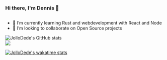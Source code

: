 ### Hi there, I'm Dennis 👋

## 
- 🌱 I’m currently learning Rust and webdevelopment with React and Node
- 👯 I’m looking to collaborate on Open Source projects

![JolloDede's GitHub stats](https://github-readme-stats.vercel.app/api?username=JolloDede&theme=midnight-purple)
</br>
<img src="https://github-readme-stats.vercel.app/api/top-langs/?username=JolloDede&hide_border=true&langs_count=8&theme=midnight-purple" />

[![JolloDede's wakatime stats](https://github-readme-stats.vercel.app/api/wakatime/?username=JolloDede&range=last_30_days)](https://github.com/anuraghazra/github-readme-stats)


<!--
**JolloDede/JolloDede** is a ✨ _special_ ✨ repository because its `README.md` (this file) appears on your GitHub profile.

Here are some ideas to get you started:

- 🔭 I’m currently working on ...
- 🌱 I’m currently learning ...
- 👯 I’m looking to collaborate on ...
- 🤔 I’m looking for help with ...
- 💬 Ask me about ...
- 📫 How to reach me: ...
- 😄 Pronouns: ...
- ⚡ Fun fact: ...
-->


